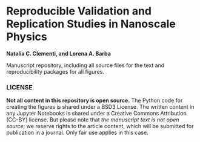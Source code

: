 # Reproducible Validation and Replication Studies in Nanoscale Physics

**Natalia C. Clementi, and Lorena A. Barba**

Manuscript repository, including all source files for the text and reproducibility packages for all figures.


### LICENSE
**Not all content in this repository is open source.** The Python code for creating the figures is shared under a BSD3 License. The written content in any Jupyter Notebooks is shared under a Creative Commons Attribution (CC-BY) license. 
But please note that _the manuscript text is not open source;_ we reserve rights to the article content, which will be submitted for publication in a journal. Only fair use applies in this case.
